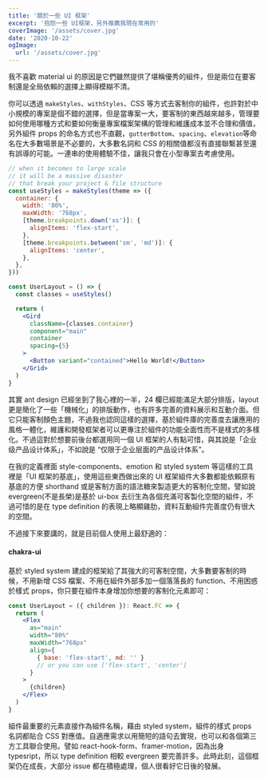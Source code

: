 ```yaml
---
title: '關於一些 UI 框架'
excerpt: '抱怨一些 UI框架，另外推薦我現在常用的'
coverImage: '/assets/cover.jpg'
date: '2020-10-22'
ogImage:
  url: '/assets/cover.jpg'
---
```


我不喜歡 material ui 的原因是它們雖然提供了堪稱優秀的組件，但是兩位在要客制還是全局依賴的選擇上顯得模糊不清。

你可以透過 `makeStyles`、`withStyles`、CSS 等方式去客制你的組件，也許對於中小規模的專案是個不錯的選擇，但是當專案一大，要客制的東西越來越多，管理要如何使用哪種方式和要如何衡量專案檔案架構的管理和維護成本並不合理和價值，另外組件 props 的命名方式也不直觀，`gutterBottom`、`spacing`、`elevation`等命名在大多數場景是不必要的，大多數名詞和 CSS 的相關值都沒有直接聯繫甚至還有誤導的可能。一連串的使用體驗不佳，讓我只會在小型專案去考慮使用。

```jsx
// when it becomes to large scale
// it will be a massive disaster
// that break your project & file structure
const useStyles = makeStyles(theme => ({
  container: {
    width: '80%',
    maxWidth: '768px',
    [theme.breakpoints.down('xs')]: {
      alignItems: 'flex-start',
    },
    [theme.breakpoints.between('sm', 'md')]: {
      alignItems: 'center',
    },
  },
}))

const UserLayout = () => {
  const classes = useStyles()

  return (
    <Gird
      className={classes.container}
      component="main"
      container
      spacing={5}
    >
      <Button variant="contained">Hello World!</Button>
    </Grid>
  )
}
```

其實 ant design 已經坐到了我心裡的一半，24 欄已經能滿足大部分排版，layout 更是簡化了一些「機械化」的排版動作，也有許多完善的資料展示和互動介面。但它只能客制顏色主題，不過我也認同這樣的選擇，基於組件庫的完善度去讓應用的風格一體化，維護和開發框架者可以更專注於組件的功能全面性而不是樣式的多樣化。不過這對於想要前後台都選用同一個 UI 框架的人有點可惜，與其說是「企业级产品设计体系」，不如說是 “仅限于企业层面的产品设计体系”。

在我的定義裡面 style-components、emotion 和 styled system 等這樣的工具裡是「UI 框架的基底」，使用這些東西做出來的 UI 框架組件大多數都能依賴原有基底的方便 shorthand 或是客制方面的語法糖來製造更大的客制化空間，譬如說 evergreen(不是長榮)是基於 ui-box 去衍生為各個充滿可客製化空間的組件，不過可惜的是在 type definition 的表現上略顯雞肋，資料互動組件完善度仍有很大的空間。

不過接下來要講的，就是目前個人使用上最舒適的：

#### chakra-ui

基於 styled system 建成的框架給了其強大的可客制空間，大多數要客制的時候，不用新增 CSS 檔案、不用在組件外部多加一個落落長的 function、不用困惑於樣式 props，你只要在組件本身增加你想要的客制化元素即可：

```jsx
const UserLayout = ({ children }): React.FC => {
  return (
    <Flex
      as="main"
      width="80%"
      maxWidth="768px"
      align={
        { base: 'flex-start', md: '' }
        // or you can use ['flex-start', 'center']
      }
    >
      {children}
    </Flex>
  )
}
```

組件最重要的元素直接作為組件名稱，藉由 styled system，組件的樣式 props 名詞都貼合 CSS 對應值。自適應需求以用簡短的語句去實現，也可以和各個第三方工具聯合使用。譬如 react-hook-form、framer-motion，因為出身 typesript，所以 type definition 相較 evergreen 要完善許多。此時此刻，這個框架仍在成長，大部分 issue 都在積極處理，個人很看好它日後的發展。
